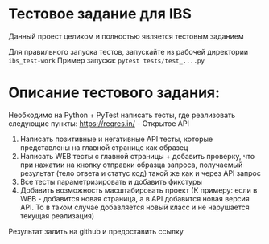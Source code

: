 # Тестовое задание для IBS

Данный проест целиком и полностью является тестовым заданием

Для правильного запуска тестов, запускайте из рабочей директории `ibs_test-work` 
Пример запуска: `pytest tests/test_....py`


# Описание тестового задания:

Необходимо на Python + PyTest написать тесты, где реализовать следующие пункты:
    https://reqres.in/ - Открытое API

1) Написать позитивные и негативные API тесты, которые представлены на главной странице как образец
2) Написать WEB тесты с главной страницы + добавить проверку, что при нажатии на кнопку отправки образца запроса, получаемый результат (тело ответа и статус код) такой же как и через API запрос
3) Все тесты параметризировать и добавить фикстуры
4) Добавить возможность масштабировать проект (К примеру: если в WEB - добавится новая страница, а в API добавится новая версия API. То в таком случае добавляется новый класс и не нарушается текущая реализация)

Результат залить на github и предоставить ссылку